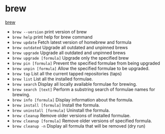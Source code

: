 # brew

[brew](https://brew.sh/)

- `brew --version` print version of brew
- `brew help` print help for brew command
- `brew update` Fetch latest version of homebrew and formula
- `brew outdated` Upgrade all outdated and unpinned brews
- `brew upgrade` Upgrade all outdated and unpinned brews
- `brew upgrade [formula]` Upgrade only the specified brew
- `brew pin [formula]` Prevent the specified formulae from being upgraded
- `brew unpin [formula]` Allow the specified formulae to be upgraded.
- `brew tap` List all the current tapped repositories (taps)
- `brew list` List all the installed formulae.
- `brew search` Display all locally available formulae for brewing.
- `brew search [text]` Perform a substring search of formulae names for brewing.
- `brew info [formula]` Display information about the formula.
- `brew install [formula]` Install the formula.
- `brew uninstall [formula]` Uninstall the formula.
- `brew cleanup` Remove older versions of installed formulae.
- `brew cleanup [formula]` Remove older versions of specified formula.
- `brew cleanup -n` Display all formula that will be removed (dry run)